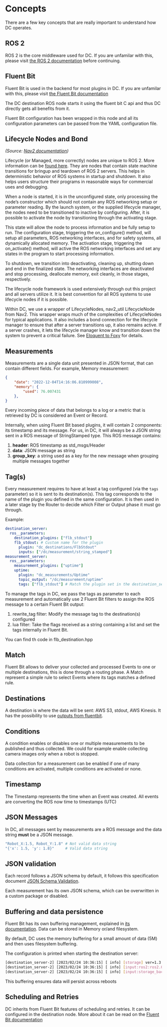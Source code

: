 # Concepts

There are a few key concepts that are really important to understand how DC operates.

## ROS 2

ROS 2 is the core middleware used for DC. If you are unfamilar with this, please visit [the ROS 2 documentation](https://docs.ros.org/en/rolling/) before continuing.

## Fluent Bit

Fluent Bit is used in the backend for most plugins in DC. If you are unfamilar with this, please visit [the Fluent Bit documentation](https://docs.fluentbit.io/manual/)

The DC destination ROS node starts it using the fluent bit C api and thus DC directly gets all benefits from it.

Fluent Bit configuration has been wrapped in this node and all its configuration parameters can be passed from the YAML configuration file.

## Lifecycle Nodes and Bond
*(Source: [Nav2 documentation](https://navigation.ros.org/concepts/index.html))*

Lifecycle (or Managed, more correctly) nodes are unique to ROS 2. More information can be [found here](https://design.ros2.org/articles/node_lifecycle.html). They are nodes that contain state machine transitions for bringup and teardown of ROS 2 servers. This helps in deterministic behavior of ROS systems in startup and shutdown. It also helps users structure their programs in reasonable ways for commercial uses and debugging.

When a node is started, it is in the unconfigured state, only processing the node’s constructor which should not contain any ROS networking setup or parameter reading. By the launch system, or the supplied lifecycle manager, the nodes need to be transitioned to inactive by configuring. After, it is possible to activate the node by transitioning through the activating stage.

This state will allow the node to process information and be fully setup to run. The configuration stage, triggering the on_configure() method, will setup all parameters, ROS networking interfaces, and for safety systems, all dynamically allocated memory. The activation stage, triggering the on_activate() method, will active the ROS networking interfaces and set any states in the program to start processing information.

To shutdown, we transition into deactivating, cleaning up, shutting down and end in the finalized state. The networking interfaces are deactivated and stop processing, deallocate memory, exit cleanly, in those stages, respectively.

The lifecycle node framework is used extensively through out this project and all servers utilize it. It is best convention for all ROS systems to use lifecycle nodes if it is possible.

Within DC, we use a wrapper of LifecycleNodes, nav2_util LifecycleNode from Nav2. This wrapper wraps much of the complexities of LifecycleNodes for typical applications. It also includes a bond connection for the lifecycle manager to ensure that after a server transitions up, it also remains active. If a server crashes, it lets the lifecycle manager know and transition down the system to prevent a critical failure. See [Eloquent to Foxy](https://navigation.ros.org/migration/Eloquent.html#eloquent-migration) for details.

## Measurements

Measurements are a single data unit presented in JSON format, that can contain different fields. For example, Memory measurement:

```json
{
    "date": "2022-12-04T14:16:06.810999008",
    "memory": {
        "used": 76.007431
    },
}
```

Every incoming piece of data that belongs to a log or a metric that is retrieved by DC is considered an Event or Record.

Internally, when using Fluent Bit based plugins, it will contain 2 components: its timestamp and its message. For us, in DC, it will always be a JSON string sent in a ROS message of StringStamped type. This ROS message contains:

1. **header**: ROS timestamp as std_msgs/Header
2. **data**: JSON message as string
3. **group_key**: a string used as a key for the new message when grouping multiple messages together

## Tag(s)
Every measurement requires to have at least a tag configured (via the `tags` parameter) so it is sent to its destination(s). This tag corresponds to the name of the plugin you defined in the same configuration. It is then used in a later stage by the Router to decide which Filter or Output phase it must go through.

Example:

```yaml
destination_server:
  ros__parameters:
    destination_plugins: ["flb_stdout"]
    flb_stdout: # Custom name for the plugin
      plugin: "dc_destinations/FlbStdout"
      inputs: ["/dc/measurement/string_stamped"]
measurement_server:
  ros__parameters:
    measurement_plugins: ["uptime"]
    uptime:
      plugin: "dc_measurements/Uptime"
      topic_output: "/dc/measurement/uptime"
      tags: ["flb_stdout"] # Match the plugin set in the destination_server
```

To manage the tags in DC, we pass the tags as parameter to each measurement and automatically use 2 Fluent Bit filters to assign the ROS message to a certain Fluent Bit output:

1. rewrite_tag filter: Modify the message tag to the destination(s) configured
2. lua filter: Take the flags received as a string containing a list and set the tags internally in Fluent Bit.

You can find th code in flb_destination.hpp

## Match
Fluent Bit allows to deliver your collected and processed Events to one or multiple destinations, this is done through a routing phase. A Match represent a simple rule to select Events where its tags matches a defined rule.

## Destinations
A destination is where the data will be sent: AWS S3, stdout, AWS Kinesis. It has the possibility to use [outputs from fluentbit](https://docs.fluentbit.io/manual/pipeline/outputs).

## Conditions
A condition enables or disables one or multiple measurements to be published and thus collected. We could for example enable collecting camera images only when a robot is stopped.

Data collection for a measurement can be enabled if one of many conditions are activated, multiple conditions are activated or none.

## Timestamp

The Timestamp represents the time when an Event was created. All events are converting the ROS now time to timestamps (UTC)

## JSON Messages

In DC, all messages sent by measurements are a ROS message and the data string **must** be a JSON message.

```bash
"Robot_X:1.5, Robot_Y:1.8" # Not valid data string
"{'x': 1.5, 'y': 1.8}"     # Valid data string
```

## JSON validation

Each record follows a JSON schema by default, it follows this specification document [JSON Schema Validation](https://json-schema.org/draft/2020-12/json-schema-validation.html).

Each measurement has its own JSON schema, which can be overwritten in a custom package or disabled.

## Buffering and data persistence

Fluent Bit has its own buffering management, explained in [its documentation](https://docs.fluentbit.io/manual/concepts/buffering). Data can be stored in Memory or/and filesystem.

By default, DC uses the memory buffering for a small amount of data (5M) and then uses filesystem buffering.

The configuration is printed when starting the destination server:

```bash
[destination_server-2] [2023/02/24 10:36:15] [ info] [storage] ver=1.3.0, type=memory+filesystem, sync=full, checksum=off, max_chunks_up=128
[destination_server-2] [2023/02/24 10:36:15] [ info] [input:ros2:ros2.0] storage_strategy='filesystem' (memory + filesystem)
[destination_server-2] [2023/02/24 10:36:15] [ info] [input:storage_backlog:storage_backlog.1] queue memory limit: 976.6K
```

This buffering ensures data will persist across reboots

## Scheduling and Retries

DC inherits from Fluent Bit features of scheduling and retries. It can be configured in the destination node. More about it can be read on the [Fluent Bit documentation](https://docs.fluentbit.io/manual/administration/scheduling-and-retries)
